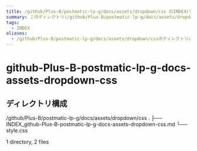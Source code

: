 ```yaml
---
title: /github/Plus-B/postmatic-lp-g/docs/assets/dropdown/css のINDEX(ディレクトリ概要)
summary: このディレクトリ(/github/Plus-B/postmatic-lp-g/docs/assets/dropdown/css)は[TODO:XXXX(このディレクトリに保存するファイルの説明を書く)]を格納する場所です。
tags:
  - INDEX
aliases:
  - /github/Plus-B/postmatic-lp-g/docs/assets/dropdown/cssのディレクトリに格納されている資料について(INDEX:索引)
---
```


# github-Plus-B-postmatic-lp-g-docs-assets-dropdown-css

## ディレクトリ構成

/github/Plus-B/postmatic-lp-g/docs/assets/dropdown/css
.
├── INDEX_github-Plus-B-postmatic-lp-g-docs-assets-dropdown-css.md
└── style.css

1 directory, 2 files


